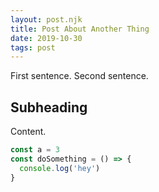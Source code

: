 ```yaml
---
layout: post.njk
title: Post About Another Thing
date: 2019-10-30
tags: post
---
```


First sentence. Second sentence.

## Subheading

Content.

```js
const a = 3
const doSomething = () => {
  console.log('hey')
}
```
